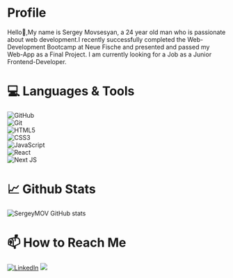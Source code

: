 # Profile

 Hello:wave:,My name is Sergey Movsesyan, a 24 year old man who is passionate about web development.I recently successfully completed the Web-Development Bootcamp at Neue Fische and presented and passed my Web-App as a Final Project. I am currently looking for a Job as a Junior Frontend-Developer.
# 💻 Languages & Tools
  ![GitHub](https://img.shields.io/badge/github-%23121011.svg?style=for-the-badge&logo=github&logoColor=white)
  <br>
 ![Git](https://img.shields.io/badge/git-%23F05033.svg?style=for-the-badge&logo=git&logoColor=white)
  <br>
  ![HTML5](https://img.shields.io/badge/html5-%23E34F26.svg?style=for-the-badge&logo=html5&logoColor=white)
  <br>
  ![CSS3](https://img.shields.io/badge/css3-%231572B6.svg?style=for-the-badge&logo=css3&logoColor=white)
  <br>
  ![JavaScript](https://img.shields.io/badge/javascript-%23323330.svg?style=for-the-badge&logo=javascript&logoColor=%23F7DF1E)
  <br>
  ![React](https://img.shields.io/badge/react-%2320232a.svg?style=for-the-badge&logo=react&logoColor=%2361DAFB) 
  <br>
  ![Next JS](https://img.shields.io/badge/Next-black?style=for-the-badge&logo=next.js&logoColor=white)


# :chart_with_upwards_trend: Github Stats


![SergeyMOV GitHub stats](https://github-readme-stats-git-masterrstaa-rickstaa.vercel.app/api?username=SergeyMOV)
<br>


# 📫 How to Reach Me
 <a href="https://www.linkedin.com/in
/sergey-movsesyan/">![LinkedIn](https://img.shields.io/badge/linkedin-%230077B5.svg?style=for-the-badge&logo=linkedin&logoColor=white)</a> 
<a href="https://mail.google.com/mail/u/0/?tab=rm#inbox">
 <img src="https://img.shields.io/badge/Gmail-D14836?style=for-the-badge&logo=gmail&logoColor=white">
 </a>

<!---
SergeyMOV/SergeyMOV is a ✨ special ✨ repository because its `README.md` (this file) appears on your GitHub profile.
You can click the Preview link to take a look at your changes.
--->
